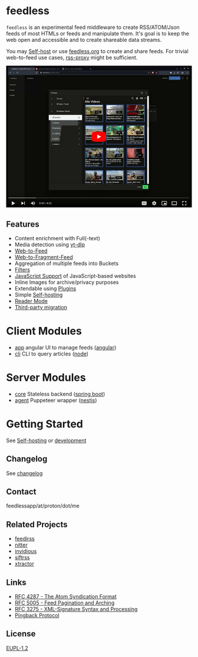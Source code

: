 # feedless

`feedless` is an experimental feed middleware to create RSS/ATOM/Json feeds of most HTMLs or feeds and manipulate them. It's goal is to keep the web open and accessible and to create shareable data streams.

You may [Self-host](./docs/self-hosting.md) or use [feedless.org](https://feedless.org) to create and share feeds. For trivial web-to-feed use cases, [rss-proxy](https://github.com/damoeb/rss-proxy) might be sufficient.


[![Watch the video](docs/screenshot.png)](https://www.youtube.com/watch?v=PolMYwBVmzc)

## Features
- Content enrichment with Full(-text)
- Media detection using [yt-dlp](https://github.com/yt-dlp)
- [Web-to-Feed](docs/web-to-feed.md)
- [Web-to-Fragment-Feed](docs/web-to-fragment-feed.md)
- Aggregation of multiple feeds into Buckets
- [Filters](docs/filters.md)
- [JavaScript Support](./packages/agent/README.md) of JavaScript-based websites
- Inline Images for archive/privacy purposes
- Extendable using [Plugins](docs/plugins.md)
- Simple [Self-hosting](./docs/self-hosting.md)
- [Reader Mode](./docs/reader-mode.md)
- [Third-party migration](./docs/third-party-migration.md) 

# Client Modules
- [app](./packages/app-web/README.md) angular UI to manage feeds ([angular](angular.io/))
- [cli](./packages/app-cli/README.md) CLI to query articles ([node](https://nodejs.org/))

# Server Modules
- [core](./packages/server-core/README.md) Stateless backend ([spring boot](https://spring.io/projects/spring-boot/))
- [agent](./packages/agent/README.md) Puppeteer wrapper ([nestjs](https://nestjs.com/))

# Getting Started
See [Self-hosting](./docs/self-hosting.md) or [development](./docs/development.md)

## Changelog
See [changelog](changelog.md)

## Contact
feedlessapp/at/proton/dot/me

## Related Projects
- [feedirss](https://www.feedirss.com/)
- [nitter](https://github.com/zedeus/nitter)
- [invidious](https://github.com/iv-org/invidious)
- [siftrss](https://siftrss.com/)
- [xtractor](https://github.com/mohaps/xtractor)

## Links
- [RFC 4287 - The Atom Syndication Format](./docs/rfcs/RFC%204287%20The%20Atom%20Syndication%20Format.html)
- [RFC 5005 - Feed Pagination and Arching](./docs/rfcs/RFC%205005%20Feed%20Paging%20and%20Archiving.html)
- [RFC 3275 - XML-Signature Syntax and Processing](./docs/rfcs/RFC%203275_%20(Extensible%20Markup%20Language)%20XML-Signature%20Syntax%20and%20Processing.html)
- [Pingback Protocol](./docs/rfcs/Pingback%201.0.html)

## License
[EUPL-1.2](https://opensource.org/licenses/EUPL-1.2)
